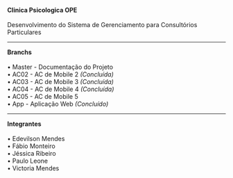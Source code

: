 <b>Clinica Psicologica OPE</b><br>
<br>
Desenvolvimento do Sistema de Gerenciamento para Consultórios Particulares

<hr>

<b>Branchs</b><br>
<br>
• Master - Documentação do Projeto<br>
• AC02 - AC de Mobile 2 <i>(Concluída)</i><br>
• AC03 - AC de Mobile 3 <i>(Concluída)</i><br>
• AC04 - AC de Mobile 4 <i>(Concluída)</i><br>
• AC05 - AC de Mobile 5<br>
• App - Aplicação Web  <i>(Concluído)</i>

<hr>

<b>Integrantes</b><br>
<br>
• Edevilson Mendes<br>
• Fábio Monteiro<br>
• Jéssica Ribeiro<br>
• Paulo Leone<br>
• Victoria Mendes
